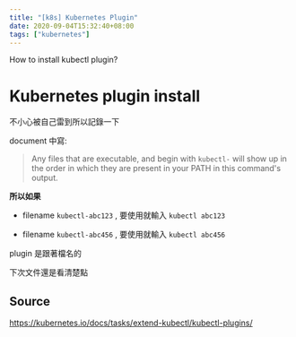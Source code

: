 ```yaml
---
title: "[k8s] Kubernetes Plugin"
date: 2020-09-04T15:32:40+08:00
tags: ["kubernetes"]
---
```


How to install kubectl plugin?

<!--more-->

# Kubernetes plugin install

不小心被自己雷到所以記錄一下

document 中寫:

> Any files that are executable, and begin with `kubectl-` will show up in the order in which they are present in your PATH in this command's output.

**所以如果**

* filename `kubectl-abc123` , 要使用就輸入 `kubectl abc123`

* filename `kubectl-abc456` , 要使用就輸入 `kubectl abc456`

plugin 是跟著檔名的

下次文件還是看清楚點

## Source 

https://kubernetes.io/docs/tasks/extend-kubectl/kubectl-plugins/
